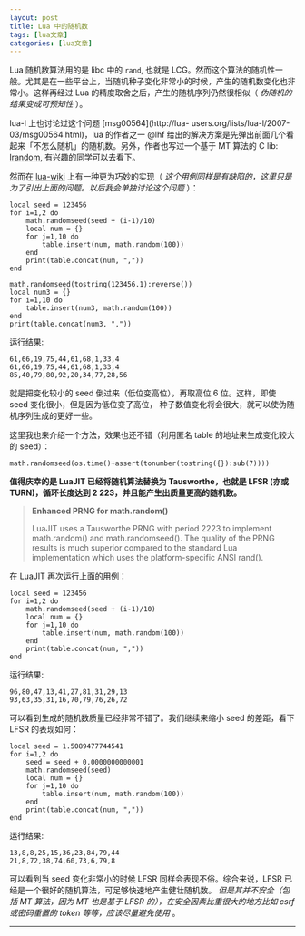 ```yaml
---
layout: post
title: Lua 中的随机数  
tags: [lua文章]
categories: [lua文章]
---
```

Lua 随机数算法用的是 libc 中的 `rand`, 也就是
LCG。然而这个算法的随机性一般。尤其是在一些平台上，当随机种子变化非常小的时候，产生的随机数变化也非常小。这样再经过 Lua
的精度取舍之后，产生的随机序列仍然很相似（ _伪随机的结果变成可预知性_ ）。

lua-l 上也讨论过这个问题 [msg00564](http://lua-
users.org/lists/lua-l/2007-03/msg00564.html)，lua 的作者之一 @lhf
给出的解决方案是先弹出前面几个看起来「不怎么随机」的随机数。另外，作者也写过一个基于 MT 算法的 C lib:
[lrandom](http://webserver2.tecgraf.puc-rio.br/~lhf/ftp/lua/#lrandom),
有兴趣的同学可以去看下。

然而在 [lua-wiki](http://lua-users.org/wiki/MathLibraryTutorial) 上有一种更为巧妙的实现（
_这个用例同样是有缺陷的，这里只是为了引出上面的问题。以后我会单独讨论这个问题_ ）：

    
    
    local seed = 123456
    for i=1,2 do
        math.randomseed(seed + (i-1)/10)
        local num = {}
        for j=1,10 do
            table.insert(num, math.random(100))
        end
        print(table.concat(num, ","))
    end
    
    math.randomseed(tostring(123456.1):reverse())
    local num3 = {}
    for i=1,10 do
        table.insert(num3, math.random(100))
    end
    print(table.concat(num3, ","))
    

运行结果:

    
    
    61,66,19,75,44,61,68,1,33,4
    61,66,19,75,44,61,68,1,33,4
    85,40,79,80,92,20,34,77,28,56
    

就是把变化较小的 seed 倒过来（低位变高位），再取高位 6 位。这样，即使 seed 变化很小，但是因为低位变了高位，
种子数值变化将会很大，就可以使伪随机序列生成的更好一些。

这里我也来介绍一个方法，效果也还不错（利用匿名 table 的地址来生成变化较大的 seed）：

    
    
    math.randomseed(os.time()+assert(tonumber(tostring({}):sub(7))))
    

**值得庆幸的是 LuaJIT 已经将随机算法替换为 Tausworthe，也就是 LFSR (亦或 TURN)，循环长度达到 2
223，并且能产生出质量更高的随机数。**

> **Enhanced PRNG for math.random()**  
>  
>  LuaJIT uses a Tausworthe PRNG with period 2223 to implement math.random()
> and math.randomseed(). The quality of the PRNG results is much superior
> compared to the standard Lua implementation which uses the platform-specific
> ANSI rand().

在 LuaJIT 再次运行上面的用例：

    
    
    local seed = 123456
    for i=1,2 do
        math.randomseed(seed + (i-1)/10)
        local num = {}
        for j=1,10 do
            table.insert(num, math.random(100))
        end
        print(table.concat(num, ","))
    end
    

运行结果:

    
    
    96,80,47,13,41,27,81,31,29,13
    93,63,35,31,16,70,79,76,26,72
    

可以看到生成的随机数质量已经非常不错了。我们继续来缩小 seed 的差距，看下 LFSR 的表现如何：

    
    
    local seed = 1.5089477744541
    for i=1,2 do
        seed = seed + 0.0000000000001
        math.randomseed(seed)
        local num = {}
        for j=1,10 do
            table.insert(num, math.random(100))
        end
        print(table.concat(num, ","))
    end
    

运行结果:

    
    
    13,8,8,25,15,36,23,84,79,44
    21,8,72,38,74,60,73,6,79,8
    

可以看到当 seed 变化非常小的时候 LFSR 同样会表现不俗。综合来说，LFSR 已经是一个很好的随机算法，可足够快速地产生健壮随机数。
_但是其并不安全（包括 MT 算法，因为 MT 也是基于 LFSR 的），在安全因素比重很大的地方比如 csrf 或密码重置的 token
等等，应该尽量避免使用_ 。

* * *